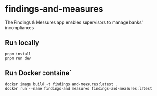 # findings-and-measures
The Findings &amp; Measures app enables supervisors to manage banks' incompliances

## Run locally
````
pnpm install
pnpm run dev
````

## Run Docker containe`
````
docker image build -t findings-and-measures:latest .
docker run --name findings-and-measures findings-and-measures:latest
````
